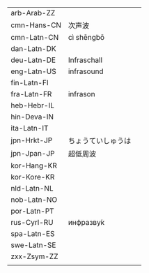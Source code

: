| | | |
|-|-|-|
| arb-Arab-ZZ |  |  |
| cmn-Hans-CN | 次声波 |  |
| cmn-Latn-CN | cì shēngbō |  |
| dan-Latn-DK |  |  |
| deu-Latn-DE | Infraschall |  |
| eng-Latn-US | infrasound |  |
| fin-Latn-FI |  |  |
| fra-Latn-FR | infrason |  |
| heb-Hebr-IL |  |  |
| hin-Deva-IN |  |  |
| ita-Latn-IT |  |  |
| jpn-Hrkt-JP | ちょうていしゅうは |  |
| jpn-Jpan-JP | 超低周波 |  |
| kor-Hang-KR |  |  |
| kor-Kore-KR |  |  |
| nld-Latn-NL |  |  |
| nob-Latn-NO |  |  |
| por-Latn-PT |  |  |
| rus-Cyrl-RU | инфразву́к |  |
| spa-Latn-ES |  |  |
| swe-Latn-SE |  |  |
| zxx-Zsym-ZZ |  |  |
|  |  |  |